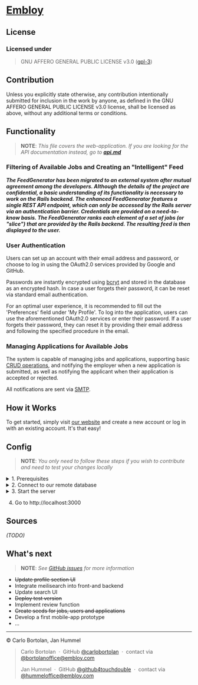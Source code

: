 <h1><a href="https://embloy.com">Embloy</a></h1>

## License

### Licensed under

> GNU AFFERO GENERAL PUBLIC LICENSE v3.0 ([gpl-3](https://www.gnu.org/licenses/gpl-3.0.en.html))

## Contribution

Unless you explicitly state otherwise, any contribution intentionally submitted for inclusion in the work by anyone, as
defined in the GNU AFFERO GENERAL PUBLIC LICENSE v3.0 license, shall be licensed as above, without any additional terms
or conditions.

## Functionality

> __NOTE__: _This file covers the web-application. If you are looking for the API documentation instead, go to_
___[api.md](app/controllers/api/v0/api.md)___

### Filtering of Available Jobs and Creating an "Intelligent" Feed

***The FeedGenerator has been migrated to an external system after mutual agreement among the developers. Although the details of the project are confidential, a basic understanding of its functionality is necessary to work on the Rails backend. The enhanced FeedGenerator features a single REST API endpoint, which can only be accessed by the Rails server via an authentication barrier. Credentials are provided on a need-to-know basis. The FeedGenerator ranks each element of a set of jobs (or "slice") that are provided by the Rails backend. The resulting feed is then displayed to the user.***

### User Authentication

Users can set up an account with their email address and password, or choose to log in using the OAuth2.0 services
provided by Google and GitHub.

Passwords are instantly encrypted using [bcryt](https://en.wikipedia.org/wiki/Bcrypt) and stored in the database as an
encrypted hash. In case a user forgets their password, it can be reset via standard email authentication.

For an optimal user experience, it is recommended to fill out the 'Preferences' field under 'My Profile'.
To log into the application, users can use the aforementioned OAuth2.0 services or enter their password.
If a user forgets their password, they can reset it by providing their email address and following the specified
procedure in the email.

### Managing Applications for Available Jobs

The system is capable of managing jobs and applications, supporting
basic [CRUD operations](https://www.javatpoint.com/crud-operations-in-sql), and notifying the employer when a new
application is submitted, as well as notifying the applicant when their application is accepted or rejected.

All notifications are sent via [SMTP](https://en.wikipedia.org/wiki/Simple_Mail_Transfer_Protocol).

## How it Works

To get started, simply visit [our website](http://embloy.com/) and create a new account or log in with an existing
account. It's that easy!

## Config

> __NOTE__: _You only need to follow these steps if you wish to contribute and need to test your changes locally_

<details>
  <summary> 1. Prerequisites </summary>

- Install Ruby 2.7.5

- Install Rails 7

- Install Postgresql 15

- Open pgAdmin4

- Add a new server

</details>

<details>
  <summary> 2. Connect to our remote database </summary>

-     hostname/address: <special authorization needed>

-     maintanence database: <special authorization needed>

-     username: <special authorization needed>

-     password: <special authorization needed>

-      port: 5432

</details>

<details>
  <summary> 3. Start the server </summary>

If you wish to experiment on our backend or contribute to our front end you can test your changes by starting a local
server.

1. Create a file 'config/env_var.rb' with the following content:

   ```
   ENV['DATABASE_HOST'] = <special authorization needed>
   ENV['DATABASE_PASSWORD'] = <special authorization needed>
   ENV['DATABASE_URL'] = <special authorization needed>
   ENV['DATABASE_USER'] = <special authorization needed>
   ENV['GITHUB_KEY'] = <special authorization needed>
   ENV['GITHUB_SECRET'] = <special authorization needed>
   ENV['GOOGLE_OAUTH2_KEY'] = <special authorization needed>
   ENV['GOOGLE_OAUTH2_SECRET'] = <special authorization needed>
   ENV['RAILS_MASTER_KEY'] = <special authorization needed>
    ```

1. Run ``$ rails db:create`` to create all necessary tables in your development database.
2. Run ``$ rails db:migrate`` to migrate your changes to the database.
3. Run ``$ rails server`` to start the server.
4. Add the following lines manually when resetting the current database or creating a new database:

```
CREATE EXTENSION postgis;
ALTER TABLE jobs ADD COLUMN job_value public.geography(PointZ,4326);
CREATE INDEX IF NOT EXISTS job_job_value_index
ON public.jobs USING gist
(job_value)
TABLESPACE pg_default;
```

</details>

4. Go to http://localhost:3000

## Sources

*(TODO)*

## What's next

> __NOTE__: _See [GitHub issues](https://github.com/carlobortolan/Embloy/issues) for more information_

- ~~Update profile section UI~~
- Integrate meilisearch into front-and backend
- Update search UI
- ~~Deploy test version~~
- Implement review function
- ~~Create seeds for jobs, users and applications~~
- Develop a first mobile-app prototype
- ...

---

© Carlo Bortolan, Jan Hummel

> Carlo Bortolan &nbsp;&middot;&nbsp;
> GitHub [@carlobortolan](https://github.com/carlobortolan) &nbsp;&middot;&nbsp;
> contact via [@bortolanoffice@embloy.com](bortolanoffice@embloy.com)
>
> Jan Hummel &nbsp;&middot;&nbsp;
> GitHub [@github4touchdouble](https://github.com/github4touchdouble) &nbsp;&middot;&nbsp;
> contact via [@hummeloffice@embloy.com](hummeloffice@embloy.com)
